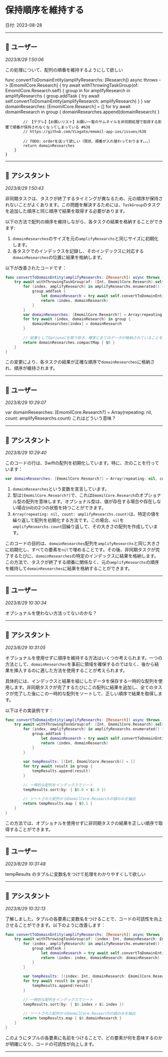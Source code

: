 # 保持順序を維持する

日付: 2023-08-28

---

## 👤 ユーザー
*2023/8/29 1:50:06*

この処理について、配列の順番を維持するようにして欲しい

func convertToDomainEntity(amplifyResearchs: [Research]) async throws -&gt; [EmomilCore.Research] {
        try await withThrowingTaskGroup(of: EmomilCore.Research.self) { group in
            for amplifyResearch in amplifyResearchs {
                group.addTask {
                    try await self.convertToDomainEntity(amplifyResearch: amplifyResearch)
                }
            }
            var domainResearches: [EmomilCore.Research] = []
            for try await domainResearch in group {
                domainResearches.append(domainResearch)
            }
            
            // 【デグレ】【お願いリスト】お願い一覧のサムネイルを非同期処理で取得する影響で順番が保持されなくなってしまっている #638
            // https://github.com/Viagate/emomil-app-ios/issues/638
            
            // TODO: orderを送って欲しい（現状、順番が入れ替わっております。。。）
            return domainResearches
        }
    }

---

## 🤖 アシスタント
*2023/8/29 1:50:43*

非同期タスクは、タスクが終了するタイミングが異なるため、元の順序が保持されないことがよくあります。この問題を解決するためには、`TaskGroup`のタスクを追加した順序と同じ順序で結果を取得する必要があります。

以下の方法で配列の順序を維持しながら、各タスクの結果を格納することができます:

1. `domainResearches`のサイズを元の`amplifyResearchs`と同じサイズに初期化します。
2. 各タスクでのインデックスを記録し、そのインデックスに対応する`domainResearches`の位置に結果を格納します。

以下が改善されたコードです：

```swift
func convertToDomainEntity(amplifyResearchs: [Research]) async throws -> [EmomilCore.Research] {
    try await withThrowingTaskGroup(of: (Int, EmomilCore.Research).self) { group in
        for (index, amplifyResearch) in amplifyResearchs.enumerated() {
            group.addTask {
                let domainResearch = try await self.convertToDomainEntity(amplifyResearch: amplifyResearch)
                return (index, domainResearch)
            }
        }
        var domainResearches: [EmomilCore.Research?] = Array(repeating: nil, count: amplifyResearchs.count)
        for try await (index, domainResearch) in group {
            domainResearches[index] = domainResearch
        }
        
        // 結果としてOptionalを取り除き、確実に全てのデータが格納されていることを保証する
        return domainResearches.compactMap { $0 }
    }
}
```

この変更により、各タスクの結果が正確な順序で`domainResearches`に格納され、順序が維持されます。

---

## 👤 ユーザー
*2023/8/29 10:29:07*

var domainResearches: [EmomilCore.Research?] = Array(repeating: nil, count: amplifyResearchs.count) これはどういう意味？

---

## 🤖 アシスタント
*2023/8/29 10:29:40*

このコードの行は、Swiftの配列を初期化しています。特に、次のことを行っています：

```swift
var domainResearches: [EmomilCore.Research?] = Array(repeating: nil, count: amplifyResearchs.count)
```

1. `domainResearches`という変数を宣言しています。
2. 型は`[EmomilCore.Research?]`で、これは`EmomilCore.Research`のオプショナル型の配列を意味します。オプショナル型は、値が存在する場合や存在しない場合(nil)の2つの状態を持つことができます。
3. `Array(repeating: nil, count: amplifyResearchs.count)`は、特定の値を繰り返して配列を初期化する方法です。この場合、`nil`を`amplifyResearchs.count`回繰り返して、その大きさの配列を作成しています。

このコードの目的は、`domainResearches`配列を`amplifyResearchs`と同じ大きさに初期化し、すべての要素を`nil`で埋めることです。その後、非同期タスクが完了するたびに、`domainResearches`の特定のインデックスに結果を格納します。この方法で、タスクが終了する順番に関係なく、元の`amplifyResearchs`の順序を維持して`domainResearches`に結果を格納することができます。

---

## 👤 ユーザー
*2023/8/29 10:30:34*

オプショナルを使わない方法ってないのかな？

---

## 🤖 アシスタント
*2023/8/29 10:31:05*

オプショナルを使用せずに順序を維持する方法はいくつか考えられます。一つの方法として、`domainResearches`を事前に領域を確保するのではなく、後から結果を挿入するのに適した方法を使用することが考えられます。

具体的には、インデックスと結果を組にしたデータを保存する一時的な配列を使用します。非同期タスクが完了するたびにこの配列に結果を追加し、全てのタスクが完了した後にこの一時的な配列をソートして、正しい順序で結果を取得します。

以下はその実装例です：

```swift
func convertToDomainEntity(amplifyResearchs: [Research]) async throws -> [EmomilCore.Research] {
    try await withThrowingTaskGroup(of: (Int, EmomilCore.Research).self) { group in
        for (index, amplifyResearch) in amplifyResearchs.enumerated() {
            group.addTask {
                let domainResearch = try await self.convertToDomainEntity(amplifyResearch: amplifyResearch)
                return (index, domainResearch)
            }
        }
        
        var tempResults: [(Int, EmomilCore.Research)] = []
        for try await result in group {
            tempResults.append(result)
        }
        
        // 一時的な配列をインデックスでソート
        tempResults.sort(by: { $0.0 < $1.0 })
        
        // ソートされた配列からEmomilCore.Researchの値のみを抽出
        return tempResults.map { $0.1 }
    }
}
```

この方法では、オプショナルを使用せずに非同期タスクの結果を正しい順序で取得することができます。

---

## 👤 ユーザー
*2023/8/29 10:31:48*

tempResults のタプルに変数名をつけて処理をわかりやすくして欲しい

---

## 🤖 アシスタント
*2023/8/29 10:32:13*

了解しました。タプルの各要素に変数名をつけることで、コードの可読性を向上させることができます。以下のように改善します：

```swift
func convertToDomainEntity(amplifyResearchs: [Research]) async throws -> [EmomilCore.Research] {
    try await withThrowingTaskGroup(of: (index: Int, domainResearch: EmomilCore.Research).self) { group in
        for (index, amplifyResearch) in amplifyResearchs.enumerated() {
            group.addTask {
                let domainResearch = try await self.convertToDomainEntity(amplifyResearch: amplifyResearch)
                return (index: index, domainResearch: domainResearch)
            }
        }
        
        var tempResults: [(index: Int, domainResearch: EmomilCore.Research)] = []
        for try await result in group {
            tempResults.append(result)
        }
        
        // 一時的な配列をインデックスでソート
        tempResults.sort(by: { $0.index < $1.index })
        
        // ソートされた配列からEmomilCore.Researchの値のみを抽出
        return tempResults.map { $0.domainResearch }
    }
}
```

このようにタプルの各要素に名前をつけることで、どの要素が何を意味するのかが明確になり、コードの可読性が向上します。

---
